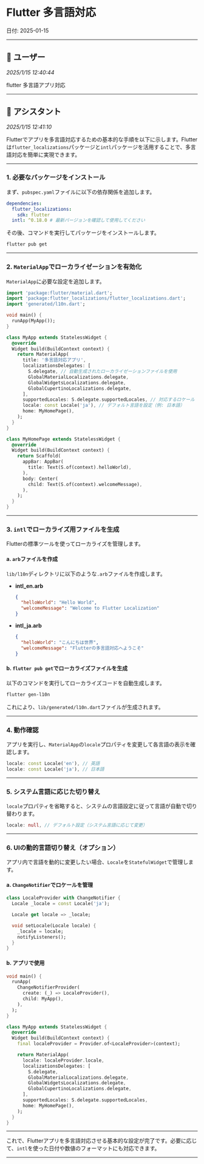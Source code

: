 # Flutter 多言語対応

日付: 2025-01-15

---

## 👤 ユーザー
*2025/1/15 12:40:44*

flutter 多言語アプリ対応

---

## 🤖 アシスタント
*2025/1/15 12:41:10*

Flutterでアプリを多言語対応するための基本的な手順を以下に示します。Flutterは`flutter_localizations`パッケージと`intl`パッケージを活用することで、多言語対応を簡単に実現できます。

---

### 1. 必要なパッケージをインストール
まず、`pubspec.yaml`ファイルに以下の依存関係を追加します。

```yaml
dependencies:
  flutter_localizations:
    sdk: flutter
  intl: ^0.18.0 # 最新バージョンを確認して使用してください
```

その後、コマンドを実行してパッケージをインストールします。

```bash
flutter pub get
```

---

### 2. `MaterialApp`でローカライゼーションを有効化
`MaterialApp`に必要な設定を追加します。

```dart
import 'package:flutter/material.dart';
import 'package:flutter_localizations/flutter_localizations.dart';
import 'generated/l10n.dart';

void main() {
  runApp(MyApp());
}

class MyApp extends StatelessWidget {
  @override
  Widget build(BuildContext context) {
    return MaterialApp(
      title: '多言語対応アプリ',
      localizationsDelegates: [
        S.delegate, // 自動生成されたローカライゼーションファイルを使用
        GlobalMaterialLocalizations.delegate,
        GlobalWidgetsLocalizations.delegate,
        GlobalCupertinoLocalizations.delegate,
      ],
      supportedLocales: S.delegate.supportedLocales, // 対応するロケール
      locale: const Locale('ja'), // デフォルト言語を設定（例: 日本語）
      home: MyHomePage(),
    );
  }
}

class MyHomePage extends StatelessWidget {
  @override
  Widget build(BuildContext context) {
    return Scaffold(
      appBar: AppBar(
        title: Text(S.of(context).helloWorld),
      ),
      body: Center(
        child: Text(S.of(context).welcomeMessage),
      ),
    );
  }
}
```

---

### 3. `intl`でローカライズ用ファイルを生成
Flutterの標準ツールを使ってローカライズを管理します。

#### a. `arb`ファイルを作成
`lib/l10n`ディレクトリに以下のような`.arb`ファイルを作成します。

- **intl_en.arb**
  ```json
  {
    "helloWorld": "Hello World",
    "welcomeMessage": "Welcome to Flutter Localization"
  }
  ```

- **intl_ja.arb**
  ```json
  {
    "helloWorld": "こんにちは世界",
    "welcomeMessage": "Flutterの多言語対応へようこそ"
  }
  ```

#### b. `flutter pub get`でローカライズファイルを生成
以下のコマンドを実行してローカライズコードを自動生成します。

```bash
flutter gen-l10n
```

これにより、`lib/generated/l10n.dart`ファイルが生成されます。

---

### 4. 動作確認
アプリを実行し、`MaterialApp`の`locale`プロパティを変更して各言語の表示を確認します。

```dart
locale: const Locale('en'), // 英語
locale: const Locale('ja'), // 日本語
```

---

### 5. システム言語に応じた切り替え
`locale`プロパティを省略すると、システムの言語設定に従って言語が自動で切り替わります。

```dart
locale: null, // デフォルト設定（システム言語に応じて変更）
```

---

### 6. UIの動的言語切り替え（オプション）
アプリ内で言語を動的に変更したい場合、`Locale`を`StatefulWidget`で管理します。

#### a. `ChangeNotifier`でロケールを管理
```dart
class LocaleProvider with ChangeNotifier {
  Locale _locale = const Locale('ja');

  Locale get locale => _locale;

  void setLocale(Locale locale) {
    _locale = locale;
    notifyListeners();
  }
}
```

#### b. アプリで使用
```dart
void main() {
  runApp(
    ChangeNotifierProvider(
      create: (_) => LocaleProvider(),
      child: MyApp(),
    ),
  );
}

class MyApp extends StatelessWidget {
  @override
  Widget build(BuildContext context) {
    final localeProvider = Provider.of<LocaleProvider>(context);

    return MaterialApp(
      locale: localeProvider.locale,
      localizationsDelegates: [
        S.delegate,
        GlobalMaterialLocalizations.delegate,
        GlobalWidgetsLocalizations.delegate,
        GlobalCupertinoLocalizations.delegate,
      ],
      supportedLocales: S.delegate.supportedLocales,
      home: MyHomePage(),
    );
  }
}
```

---

これで、Flutterアプリを多言語対応させる基本的な設定が完了です。必要に応じて、`intl`を使った日付や数値のフォーマットにも対応できます。

---
